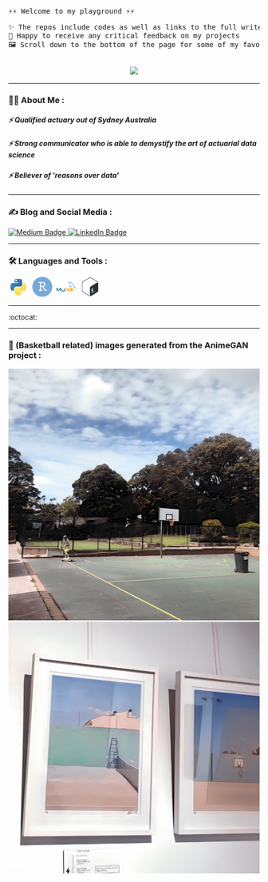 
<pre>
⚡⚡ Welcome to my playground ⚡⚡

✨ The repos include codes as well as links to the full write-up of the project on Medium (linked in the README.md file in the respective repo)
💬 Happy to receive any critical feedback on my projects
🖼️ Scroll down to the bottom of the page for some of my favourite images generated using AnimeGAN

</pre>

<div id="header" align="center">
  <img src="https://media.giphy.com/media/1GEATImIxEXVR79Dhk/giphy.gif" width="500"/>
</div>

---

### :man_technologist: About Me :

##### :zap: Qualified actuary out of Sydney Australia 
##### :zap: Strong communicator who is able to demystify the art of actuarial data science
##### :zap: Believer of 'reasons over data'
---

### :writing_hand: Blog and Social Media :

<div id="badges">
  <a href="https://jin-cui.medium.com/">
    <img src="https://img.shields.io/badge/Medium-black?style=for-the-badge&logo=medium&logoColor=white" alt="Medium Badge"/>
  </a>
  <a href="https://www.linkedin.com/in/cuijin/">
    <img src="https://img.shields.io/badge/LinkedIn-blue?style=for-the-badge&logo=linkedin&logoColor=white" alt="LinkedIn Badge"/>
  </a>
</div>


---

### :hammer_and_wrench: Languages and Tools :
<div>
  <img src="https://github.com/devicons/devicon/blob/master/icons/python/python-original.svg" title="Python" alt="Python" width="40" height="40"/>&nbsp;
  <img src="https://github.com/devicons/devicon/blob/master/icons/rstudio/rstudio-original.svg" title="RStudio" alt="RStudio" width="40" height="40"/>&nbsp;
  <img src="https://github.com/devicons/devicon/blob/master/icons/mysql/mysql-original-wordmark.svg" title="SQL" alt="SQL" width="40" height="40"/>&nbsp;
  <img src="https://github.com/devicons/devicon/blob/master/icons/bash/bash-original.svg" title="Bash" alt="Bash" width="40" height="40"/>&nbsp;
  
</div>

---

<div>
  :octocat:
  <img src="https://komarev.com/ghpvc/?username=gundamp&style=flat-square&color=blue" alt=""/>
</div>

---

### :art: (Basketball related) images generated from the AnimeGAN project :

 ![AnimeGan1](https://github.com/gundamp/AnimeGAN_application/blob/main/image/basketball_court_skate.jpg)
 ![AnimeGan2](https://github.com/gundamp/AnimeGAN_application/blob/main/image/basketball_court_painting.jpg)


<!--
**gundamp/gundamp** is a ✨ _special_ ✨ repository because its `README.md` (this file) appears on your GitHub profile.

Here are some ideas to get you started:

- 🔭 I’m currently working on ...
- 🌱 I’m currently learning ...
- 👯 I’m looking to collaborate on ...
- 🤔 I’m looking for help with ...
- 💬 Ask me about ...
- 📫 How to reach me: ...
- 😄 Pronouns: ...
- ⚡ Fun fact: ...
-->
